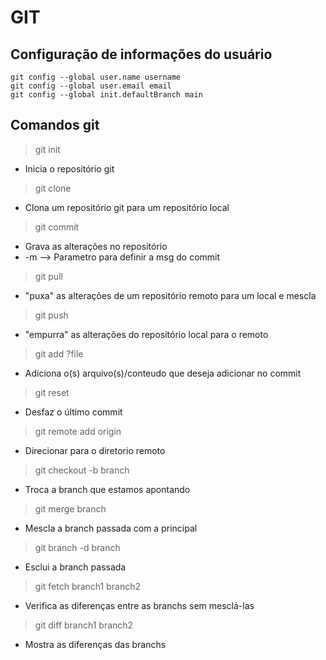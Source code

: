 # GIT
## Configuração de informações do usuário
```
git config --global user.name username
git config --global user.email email
git config --global init.defaultBranch main
```

## Comandos git
>git init
  - Inicia o repositório git
> git clone
  - Clona um repositório git para um repositório local
> git commit
  -  Grava as alterações no repositório
  -  -m --> Parametro para definir a msg do commit
> git pull
  - "puxa" as alterações de um repositório remoto para um local e mescla
> git push
  - "empurra" as alterações do repositório local para o remoto
>git add ?file
  - Adiciona o(s) arquivo(s)/conteudo que deseja adicionar no commit
>git reset
  - Desfaz o último commit
>git remote add origin
  - Direcionar para o diretorio remoto
>git checkout -b branch
  - Troca a branch que estamos apontando
>git merge branch
  - Mescla a branch passada com a principal
>git branch -d branch
  - Esclui a branch passada
>git fetch branch1 branch2
  - Verifica as diferenças entre as branchs sem mesclá-las
>git diff branch1 branch2
  - Mostra as diferenças das branchs

